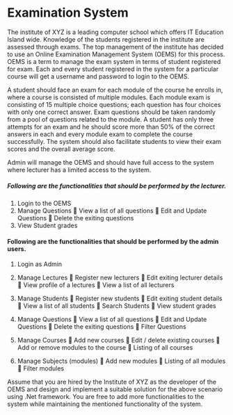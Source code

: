 # Examination System

The institute of XYZ is a leading computer school which offers IT Education Island wide. Knowledge of
the students registered in the institute are assessed through exams. The top management of the
institute has decided to use an Online Examination Management System (OEMS) for this process.
OEMS is a term to manage the exam system in terms of student registered for exam. Each and every
student registered in the system for a particular course will get a username and password to login to
the OEMS.

A student should face an exam for each module of the course he enrolls in, where a course is consisted
of multiple modules. Each module exam is consisting of 15 multiple choice questions; each question
has four choices with only one correct answer. Exam questions should be taken randomly from a pool
of questions related to the module. A student has only three attempts for an exam and he should
score more than 50% of the correct answers in each and every module exam to complete the course
successfully. The system should also facilitate students to view their exam scores and the overall
average score.

Admin will manage the OEMS and should have full access to the system where lecturer has a limited
access to the system.

##### Following are the functionalities that should be performed by the lecturer.

1. Login to the OEMS
2. Manage Questions
 View a list of all questions
 Edit and Update Questions
 Delete the exiting questions
3. View Student grades

#### Following are the functionalities that should be performed by the admin users.
1. Login as Admin

2. Manage Lectures
 Register new lecturers
 Edit exiting lecturer details
 View profile of a lectures
 View a list of all lecturers

3. Manage Students
 Register new students
 Edit exiting student details
 View a list of all students
 Search Students
 View student grades

4. Manage Questions
 View a list of all questions
 Edit and Update Questions
 Delete the exiting questions
 Filter Questions

5. Manage Courses
 Add new courses
 Edit / delete existing courses
 Add or remove modules to the course
 Listing of all courses

6. Manage Subjects (modules)
 Add new modules
 Listing of all modules
 Filter modules

Assume that you are hired by the Institute of XYZ as the developer of the OEMS and design and
implement a suitable solution for the above scenario using .Net framework. You are free to add
more functionalities to the system while maintaining the mentioned functionality of the system.
